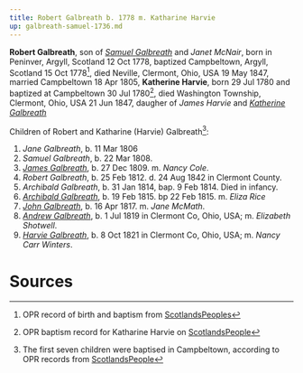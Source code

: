 ```yaml
---
title: Robert Galbreath b. 1778 m. Katharine Harvie
up: galbreath-samuel-1736.md
---
```


**Robert Galbreath**, son of [*Samuel Galbreath*](galbreath-samuel-1736.md) and *Janet McNair*, born in Peninver, Argyll, Scotland 12 Oct 1778, baptized Campbeltown, Argyll, Scotland 15 Oct 1778[^birth], died Neville, Clermont, Ohio, USA 19 May 1847, married Campbeltown 18 Apr 1805, **Katherine Harvie**, born 29 Jul 1780 and baptized at Campbeltown 30 Jul 1780[^birth-kh], died Washington Township, Clermont, Ohio, USA 21 Jun 1847, daugher of *James Harvie* and [*Katherine Galbreath*](galbreath-katharine-1741.md)

Children of Robert and Katharine (Harvie) Galbreath[^children]:

1. *Jane Galbreath*, b. 11 Mar 1806
2. *Samuel Galbreath*, b. 22 Mar 1808.
3. [*James Galbreath*](galbreath-james-1809.md), b. 27 Dec 1809. m. *Nancy Cole*.
4. *Robert Galbreath*, b. 25 Feb 1812. d. 24 Aug 1842 in Clermont County.
5. *Archibald Galbreath*, b. 31 Jan 1814, bap. 9 Feb 1814.  Died in infancy.
6. [*Archibald Galbreath*](galbreath-archibald-1815.md), b. 19 Feb 1815. bp 22 Feb 1815. m. *Eliza Rice*
7. [*John Galbreath*](galbreath-john-1817.md), b. 16 Apr 1817. m. *Jane McMath*.
8. [*Andrew Galbreath*](galbreath-andrew-1819.md), b. 1 Jul 1819 in Clermont Co, Ohio, USA; m. *Elizabeth Shotwell*.
9. [*Harvie Galbreath*](galbreath-harvie-1821.md), b. 8 Oct 1821 in Clermont Co, Ohio, USA; m. *Nancy Carr Winters*.

# Sources

[^birth]: OPR record of birth and baptism from [ScotlandsPeoples](https://www.scotlandspeople.gov.uk/view-image/nrs_opr_records/2357746?image=40&return_row=2)

[^children]: The first seven children were baptised in Campbeltown, according to OPR records from [ScotlandsPeople](https://www.scotlandspeople.gov.uk/record-results?search_type=people&event=%28B%20OR%20C%20OR%20S%29&record_type%5B0%5D=opr_births&church_type=Old%20Parish%20Registers&dl_cat=church&dl_rec=church-births-baptisms&surname=galbreath&surname_so=syn&forename_so=exact&from_year=1806&to_year=1818&parent_names=galbreath&parent_names_so=exact&parent_name_two=harv&parent_name_two_so=starts&record=Church%20of%20Scotland%20%28old%20parish%20registers%29%20Roman%20Catholic%20Church%20Other%20churches&rd_real_name%5B0%5D=CAMPBELTOWN%20%28LANDWARD%29%20OR%20CAMPBELTOWN%20%28BURGH%29%20OR%20CAMPBELTOWN&rd_display_name%5B0%5D=CAMPBELTOWN%20%28LANDWARD%29%7CCAMPBELTOWN%20%28BURGH%29%7CCAMPBELTOWN_CAMPBELTOWN&rd_label%5B0%5D=CAMPBELTOWN&rd_name%5B0%5D=CAMPBELTOWN%20%2ALANDWARD%2A%20OR%20CAMPBELTOWN%20%2ABURGH%2A%20OR%20CAMPBELTOWN&sort=asc&order=Date&field=year&sid=85902882)

[^birth-kh]: OPR baptism record for Katharine Harvie on [ScotlandsPeople](https://www.scotlandspeople.gov.uk/record-results?search_type=people&event=%28B%20OR%20C%20OR%20S%29&record_type%5B0%5D=opr_births&church_type=Old%20Parish%20Registers&dl_cat=church&dl_rec=church-births-baptisms&surname=harvie&surname_so=exact&forename=katherine&forename_so=soundex&sex=F&from_year=1780&to_year=1780&parent_names_so=exact&parent_name_two_so=exact&county=ARGYLL&record=Church%20of%20Scotland%20%28old%20parish%20registers%29%20Roman%20Catholic%20Church%20Other%20churches&rd_real_name%5B0%5D=CAMPBELTOWN%20%28LANDWARD%29%20OR%20CAMPBELTOWN%20%28BURGH%29%20OR%20CAMPBELTOWN&rd_display_name%5B0%5D=CAMPBELTOWN%20%28LANDWARD%29%7CCAMPBELTOWN%20%28BURGH%29%7CCAMPBELTOWN_CAMPBELTOWN&rd_label%5B0%5D=CAMPBELTOWN&rd_name%5B0%5D=CAMPBELTOWN%20%2ALANDWARD%2A%20OR%20CAMPBELTOWN%20%2ABURGH%2A%20OR%20CAMPBELTOWN&sid=85909677)

